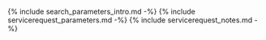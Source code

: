 {% include search_parameters_intro.md -%}
{% include servicerequest_parameters.md -%}
{% include servicerequest_notes.md -%}